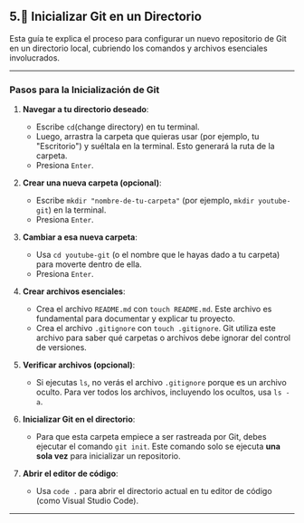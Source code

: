 ## 5.🚀 Inicializar Git en un Directorio

Esta guía te explica el proceso para configurar un nuevo repositorio de Git en un directorio local, cubriendo los comandos y archivos esenciales involucrados.

---

### Pasos para la Inicialización de Git

1.  **Navegar a tu directorio deseado**:

    - Escribe `cd`(change directory) en tu terminal.
    - Luego, arrastra la carpeta que quieras usar (por ejemplo, tu "Escritorio") y suéltala en la terminal. Esto generará la ruta de la carpeta.
    - Presiona `Enter`.

2.  **Crear una nueva carpeta (opcional)**:

    - Escribe `mkdir "nombre-de-tu-carpeta"` (por ejemplo, `mkdir youtube-git`) en la terminal.
    - Presiona `Enter`.

3.  **Cambiar a esa nueva carpeta**:

    - Usa `cd youtube-git` (o el nombre que le hayas dado a tu carpeta) para moverte dentro de ella.
    - Presiona `Enter`.

4.  **Crear archivos esenciales**:

    - Crea el archivo `README.md` con `touch README.md`. Este archivo es fundamental para documentar y explicar tu proyecto.
    - Crea el archivo `.gitignore` con `touch .gitignore`. Git utiliza este archivo para saber qué carpetas o archivos debe ignorar del control de versiones.

5.  **Verificar archivos (opcional)**:

    - Si ejecutas `ls`, no verás el archivo `.gitignore` porque es un archivo oculto. Para ver todos los archivos, incluyendo los ocultos, usa `ls -a`.

6.  **Inicializar Git en el directorio**:

    - Para que esta carpeta empiece a ser rastreada por Git, debes ejecutar el comando `git init`. Este comando solo se ejecuta **una sola vez** para inicializar un repositorio.

7.  **Abrir el editor de código**:
    - Usa `code .` para abrir el directorio actual en tu editor de código (como Visual Studio Code).

---
